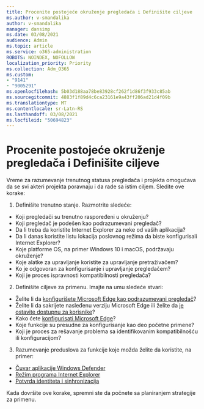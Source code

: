```yaml
---
title: Procenite postojeće okruženje pregledača i Definišite ciljeve
ms.author: v-smandalika
author: v-smandalika
manager: dansimp
ms.date: 03/08/2021
audience: Admin
ms.topic: article
ms.service: o365-administration
ROBOTS: NOINDEX, NOFOLLOW
localization_priority: Priority
ms.collection: Adm_O365
ms.custom:
- "9141"
- "9005291"
ms.openlocfilehash: 5b03d188aa78be83928cf262f1d86f3f933c85ab
ms.sourcegitcommit: 4883f1f89d4c6ca23161e9a43ff206ad21d4f09b
ms.translationtype: MT
ms.contentlocale: sr-Latn-RS
ms.lasthandoff: 03/08/2021
ms.locfileid: "50694823"
---
```

# <a name="evaluate-your-existing-browser-environment-and-define-goals"></a>Procenite postojeće okruženje pregledača i Definišite ciljeve

Vreme za razumevanje trenutnog statusa pregledača i projekta omogućava da se svi akteri projekta poravnaju i da rade sa istim ciljem. Sledite ove korake:

1. Definišite trenutno stanje. Razmotrite sledeće:
- Koji pregledači su trenutno raspoređeni u okruženju?
- Koji pregledač je podešen kao podrazumevani pregledač?
- Da li treba da koristite Internet Explorer za neke od vaših aplikacija?
- Da li danas koristite listu lokacija poslovnog režima da biste konfigurisali Internet Explorer?
- Koje platforme OS, na primer Windows 10 i macOS, podržavaju okruženje?
- Koje alatke za upravljanje koristite za upravljanje pretraživačem?
- Ko je odgovoran za konfigurisanje i upravljanje pregledačem?
- Koji je proces ispravnosti kompatibilnosti pregledača?
2. Definišite ciljeve za primenu. Imajte na umu sledeće stvari:
- Želite li da [konfigurišete Microsoft Edge kao podrazumevani pregledač](https://docs.microsoft.com/DeployEdge/edge-default-browser)?
- Želite li da sakrijete nasleđenu verziju Microsoft Edge ili želite da [je ostavite dostupnu za korisnike](https://docs.microsoft.com/DeployEdge/microsoft-edge-sysupdate-access-old-edge)?
- Kako ćete [konfigurisati Microsoft Edge](https://docs.microsoft.com/DeployEdge/configure-microsoft-edge)?
- Koje funkcije su presudne za konfigurisanje kao deo početne primene?
- Koji je proces za rešavanje problema sa identifikovanim kompatibilnošću ili konfiguracijom?
3. Razumevanje preduslova za funkcije koje možda želite da koristite, na primer:
- [Čuvar aplikacije Windows Defender](https://docs.microsoft.com/windows/security/threat-protection/microsoft-defender-application-guard/reqs-md-app-guard)
- [Režim programa Internet Explorer](https://docs.microsoft.com/DeployEdge/edge-ie-mode)
- [Potvrda identiteta i sinhronizacija](https://docs.microsoft.com/DeployEdge/microsoft-edge-security-identity)

Kada dovršite ove korake, spremni ste da počnete sa planiranjem strategije za primenu.
